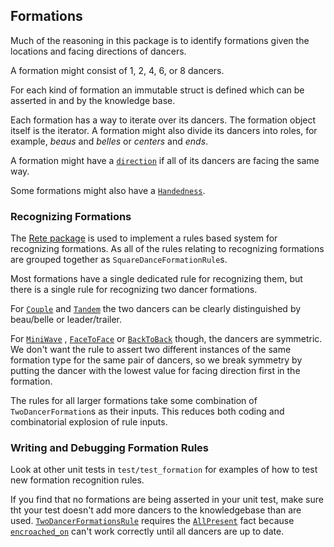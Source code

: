 ## Formations

Much of the reasoning in this package is to identify formations given
the locations and facing directions of dancers.

A formation might consist of 1, 2, 4, 6, or 8 dancers.

For each kind of formation an immutable struct is defined which can be
asserted in and by the knowledge base.

Each formation has a way to iterate over its dancers.  The formation
object itself is the iterator.  A formation might also divide its
dancers into roles, for example, *beaus* and *belles* or *centers* and
*ends*.

A formation might have a [`direction`](@ref) if all of its dancers are
facing the same way.

Some formations might also have a [`Handedness`](@ref).


### Recognizing Formations

The [Rete package](https://github.com/MarkNahabedian/Rete.jl) is used
to implement a rules based system for recognizing formations.  As all
of the rules relating to recognizing formations are grouped together
as `SquareDanceFormationRule`s.

Most formations have a single dedicated rule for recognizing them, but
there is a single rule for recognizing two dancer formations.

For [`Couple`](@ref) and [`Tandem`](@ref) the two dancers can be
clearly distinguished by beau/belle or leader/trailer.

For [`MiniWave`](@ref) , [`FaceToFace`](@ref) or [`BackToBack`](@ref)
though, the dancers are symmetric.  We don't want the rule to assert
two different instances of the same formation type for the same pair
of dancers, so we break symmetry by putting the dancer with the lowest
value for facing direction first in the formation.

The rules for all larger formations take some combination of
`TwoDancerFormation`s as their inputs.  This reduces both coding and
combinatorial explosion of rule inputs.


### Writing and Debugging Formation Rules

Look at other unit tests in `test/test_formation` for examples of how
to test new formation recognition rules.

If you find that no formations are being asserted in your unit test,
make sure tht your test doesn't add more dancers to the knowledgebase
than are used.  [`TwoDancerFormationsRule`](@ref) requires the
[`AllPresent`](@ref) fact because [`encroached_on`](@ref) can't work
correctly until all dancers are up to date.

